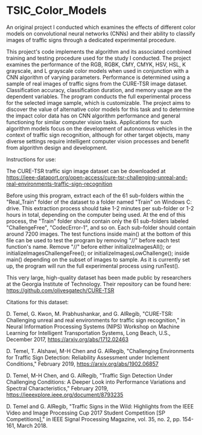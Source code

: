 # TSIC_Color_Models
An original project I conducted which examines the effects of different color models on convolutional neural networks (CNNs) and their ability to classify images of traffic signs through a dedicated experimental procedure.

This project's code implements the algorithm and its associated combined training and testing procedure used for the study I conducted.
The project examines the performance of the RGB, RGBK, CMY, CMYK, HSV, HSL, K grayscale, and L grayscale color models when used in conjunction with a CNN algorithm of varying parameters. Performance is determined using a sample of real images of traffic signs from the CURE-TSR image dataset. Classification accuracy, classification duration, and memory usage are the dependent variables. The program conducts the full experimental process for the selected image sample, which is customizable. The project aims to discover the value of alternative color models for this task and to determine the impact color data has on CNN algorithm performance and general functioning for similar computer vision tasks. Applications for such algorithm models focus on the development of autonomous vehicles in the context of traffic sign recognition, although for other target objects, many diverse settings require intelligent computer vision processes and benefit from algorithm design and development.

Instructions for use:

The CURE-TSR traffic sign image dataset can be downloaded at https://ieee-dataport.org/open-access/cure-tsr-challenging-unreal-and-real-environments-traffic-sign-recognition

Before using this program, extract each of the 61 sub-folders within the "Real_Train" folder of the dataset to a folder named "Train" on Windows C: drive.
This extraction process should take 1-2 minutes per sub-folder or 1-2 hours in total, depending on the computer being used.
At the end of this process, the "Train" folder should contain only the 61 sub-folders labeled "ChallengeFree", "CodecError-1", and so on.
Each sub-folder should contain around 7200 images.
The test functions inside main() at the bottom of this file can be used to test the program by removing "//" before each test function's name.
Remove "//" before either initializeImagesAll(); or initializeImagesChallengeFree(); or initializeImagesLowChallenge(); inside main() depending on the subset of images to sample.
As it is currently set up, the program will run the full experimental process using runTest().

This very large, high-quality dataset has been made public by researchers at the Georgia Institute of Technology. Their repository can be found here: https://github.com/olivesgatech/CURE-TSR

Citations for this dataset:

D. Temel, G. Kwon, M. Prabhushankar, and G. AlRegib, "CURE-TSR: Challenging unreal and real environments for traffic sign recognition," in Neural Information Processing Systems (NIPS) Workshop on Machine Learning for Intelligent Transportation Systems, Long Beach, U.S., December 2017, https://arxiv.org/abs/1712.02463

D. Temel, T. Alshawi, M-H Chen and G. AlRegib, "Challenging Environments for Traffic Sign Detection: Reliability Assessment under Inclement Conditions," February 2019, https://arxiv.org/abs/1902.06857

D. Temel, M-H Chen, and G. AlRegib, "Traffic Sign Detection Under Challenging Conditions: A Deeper Look into Performance Variations and Spectral Characteristics," February 2019, https://ieeexplore.ieee.org/document/8793235

D. Temel and G. AlRegib, "Traffic Signs in the Wild: Highlights from the IEEE Video and Image Processing Cup 2017 Student Competition [SP Competitions]," in IEEE Signal Processing Magazine, vol. 35, no. 2, pp. 154-161, March 2018.

